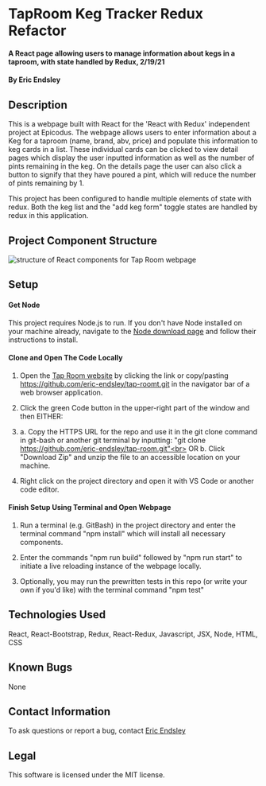 # TapRoom Keg Tracker Redux Refactor

#### A React page allowing users to manage information about kegs in a taproom, with state handled by Redux, 2/19/21

#### By Eric Endsley

## Description
This is a webpage built with React for the 'React with Redux' independent project at Epicodus. The webpage allows users to enter information about a Keg for a taproom (name, brand, abv, price) and populate this information to keg cards in a list. These individual cards can be clicked to view detail pages which display the user inputted information as well as the number of pints remaining in the keg. On the details page the user can also click a button to signify that they have poured a pint, which will reduce the number of pints remaining by 1. 

This project has been configured to handle multiple elements of state with redux. Both the keg list and the "add keg form" toggle states are handled by redux in this application. 

## Project Component Structure
![structure of React components for Tap Room webpage](./src/img/TapRoomChart.png)

## Setup
#### Get Node
This project requires Node.js to run. If you don't have Node installed on your machine already, navigate to the [Node download page](https://nodejs.org/en/download/) and follow their instructions to install.

#### Clone and Open The Code Locally
 1. Open the [Tap Room website](https://github.com/eric-endsley/tap-room.git) by clicking the link or copy/pasting https://github.com/eric-endsley/tap-roomt.git in the navigator bar of a web browser application.

 2. Click the green Code button in the upper-right part of the window and then EITHER:

 3. a. Copy the HTTPS URL for the repo and use it in the git clone command in git-bash or another git terminal by inputting: "git clone https://github.com/eric-endsley/tap-room.git"<br>
 OR b. Click "Download Zip" and unzip the file to an accessible location on your machine.

 4. Right click on the project directory and open it with VS Code or another code editor. 

#### Finish Setup Using Terminal and Open Webpage

 1. Run a terminal (e.g. GitBash) in the project directory and enter the terminal command "npm install" which will install all necessary components.

 2. Enter the commands "npm run build" followed by "npm run start" to initiate a live reloading instance of the webpage locally.

3. Optionally, you may run the prewritten tests in this repo (or write your own if you'd like) with the terminal command "npm test"

## Technologies Used
React, React-Bootstrap, Redux, React-Redux, Javascript, JSX, Node, HTML, CSS

## Known Bugs
None

## Contact Information
To ask questions or report a bug, contact [Eric Endsley](mailto:eric.endsley4@gmail.com)

## Legal
This software is licensed under the MIT license.
